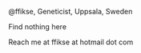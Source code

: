 @ffikse,
Geneticist,
Uppsala, Sweden

Find nothing here

Reach me at ffikse at hotmail dot com

<!---
ffikse/ffikse is a ✨ special ✨ repository because its `README.md` (this file) appears on your GitHub profile.
You can click the Preview link to take a look at your changes.
--->
